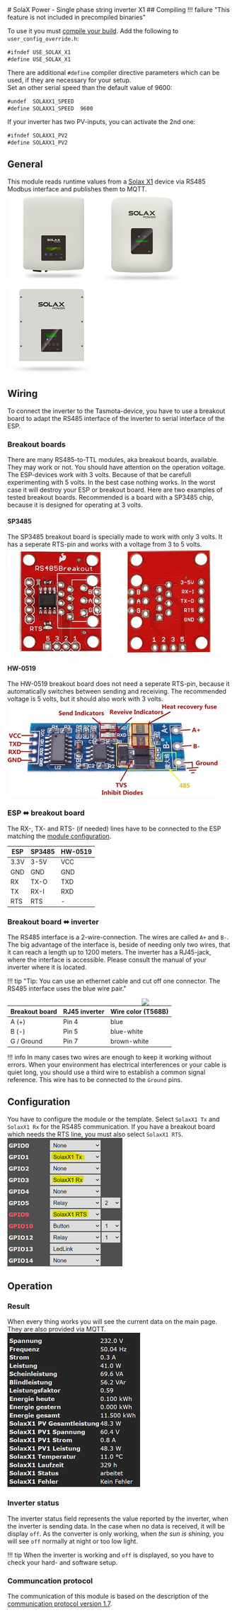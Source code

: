 <a id="top">
# SolaX Power - Single phase string inverter X1
## Compiling
!!! failure "This feature is not included in precompiled binaries"

To use it you must [compile your build](Compile-your-build). Add the following to `user_config_override.h`:
```
#ifndef USE_SOLAX_X1
#define USE_SOLAX_X1
```

There are additional `#define` compiler directive parameters which can be used, if they are necessary for your setup.  
Set an other serial speed than the default value of 9600:
```
#undef  SOLAXX1_SPEED
#define SOLAXX1_SPEED  9600
```
If your inverter has two PV-inputs, you can activate the 2nd one:
```
#ifndef SOLAXX1_PV2
#define SOLAXX1_PV2
```
## General
This module reads runtime values from a [Solax X1](https://www.solaxpower.com) device via RS485 Modbus interface and publishes them to MQTT.  
[![X1 Mini](_media/solax-x1/X1Mini_200.png)](_media/solax-x1/X1Mini.png) [![X1 Air](_media/solax-x1/X1Air_200.png)](_media/solax-x1/X1Air.png) [![X1 Smart](_media/solax-x1/X1Smart_200.png)](_media/solax-x1/X1Smart.png)

## Wiring
To connect the inverter to the Tasmota-device, you have to use a breakout board to adapt the RS485 interface of the inverter to serial interface of the ESP.
### Breakout boards
There are many RS485-to-TTL modules, aka breakout boards, available. They may work or not. You should have attention on the operation voltage. The ESP-devices work with 3 volts.
Because of that be carefull experimenting with 5 volts. In the best case nothing works. In the worst case it will destroy your ESP or breakout board.
Here are two examples of tested breakout boards. Recommended is a board with a SP3485 chip, because it is designed for operating at 3 volts.

#### SP3485
The SP3485 breakout board is specially made to work with only 3 volts. It has a seperate RTS-pin and works with a voltage from 3 to 5 volts.  
[![SP3485_Breakout1](_media/solax-x1/SP3485_Breakout1_240.jpg)](_media/solax-x1/SP3485_Breakout1.jpg) [![SP3485_Breakout2](_media/solax-x1/SP3485_Breakout2_240.jpg)](_media/solax-x1/SP3485_Breakout1.jpg)
#### HW-0519
The HW-0519 breakout board does not need a seperate RTS-pin, because it automatically switches between sending and receiving. The recommended voltage is 5 volts, but it should also work with 3 volts.  
[![HW-0519_Breakout](_media/solax-x1/HW-0519_Breakout_480.jpg)](_media/solax-x1/HW-0519_Breakout.jpg)
### ESP ⬌ breakout board
The RX-, TX- and RTS- (if needed) lines have to be connected to the ESP matching the [module configuration](#configuration).

| ESP  | SP3485 | HW-0519 |
|------|--------|---------|
| 3.3V | 3-5V   | VCC     |
| GND  | GND    | GND     |
| RX   | TX-O   | TXD     |
| TX   | RX-I   | RXD     |
| RTS  | RTS    | -       |

### Breakout board ⬌ inverter
The RS485 interface is a 2-wire-connection. The wires are called `A+` and `B-`. The big advantage of the interface is, beside of needing only two wires, that it can reach a length up to 1200 meters.
The inverter has a RJ45-jack, where the interface is accessible. Please consult the manual of your inverter where it is located.

!!! tip	"Tip: You can use an ethernet cable and cut off one connector. The RS485 interface uses the blue wire pair."

<img src="../_media/solax-x1/RJ45.png" align=right width=200>

| Breakout board | RJ45 inverter | Wire color (T568B) |
|----------------|---------------|--------------------|
| A (+)          | Pin 4         | blue               |
| B (-)          | Pin 5         | blue-white         |
| G / Ground     | Pin 7         | brown-white        |

!!! info
	In many cases two wires are enough to keep it working without errors.
	When your environment has electrical interferences or your cable is quiet long, you should use a third wire to establish a common signal reference.
	This wire has to be connected to the `Ground` pins.

## Configuration
You have to configure the module or the template. Select `SolaxX1 Tx` and `SolaxX1 Rx` for the RS485 communication. If you have a breakout board which needs the RTS line, you must also select `SolaxX1 RTS`.  
![x1-config](_media/solax-x1/x1-config-mark_260.png)

## Operation
### Result
When every thing works you will see the current data on the main page. They are also provided via MQTT.  
![x1-example](_media/solax-x1/x1-example_300.png)
### Inverter status
The inverter status field represents the value reported by the inverter, when the inverter is sending data.
In the case when no data is received, it will be display `off`. As the converter is only working, when _the sun is shining_, you will see `off` normally at night or too low light.  

!!! tip
	When the inverter is working and `off` is displayed, so you have to check your hard- and software setup.

### Communcation protocol
The communication of this module is based on the description of the [communication protocol version 1.7](_media/solax-x1/SolaxPower_Single_Phase_External_Communication_Protocol_X1_V1.7.pdf).
